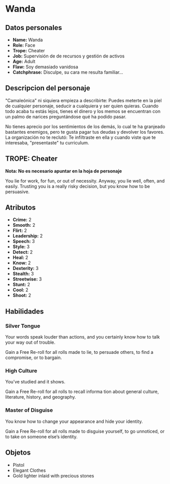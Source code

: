 
# Wanda

## Datos personales

* **Name:** Wanda
* **Role:** Face
* **Trope:** Cheater
* **Job:** Supervisión de de recursos y gestión de activos
* **Age:** Adult
* **Flaw:** Soy demasiado vanidosa
* **Catchphrase:** Disculpe, su cara me resulta familiar...

## Descripcion del personaje

"Camaleónica" ni siquiera empieza a describirte: Puedes meterte en la piel de cualquier personaje, seducir a cualquiera y ser quien quieras. Cuando todo acaba tu estás lejos, tienes el dinero y los memos se encuentran con un palmo de narices preguntándose qué ha podido pasar.

No tienes aprecio por los sentimientos de los demás, lo cual te ha granjeado bastantes enemigos, pero te gusta pagar tus deudas y devolver los favores. La organización no te reclutó: Te infiltraste en ella y cuando viste que te interesaba, "presentaste" tu curriculum.


## TROPE: Cheater

**Nota: No es necesario apuntar en la hoja de personaje**

You lie for work, for fun, or out of necessity. Anyway, you lie well, often, and easily. Trusting you is a really risky decision, but you know how to be persuasive.

## Atributos

* **Crime:** 2
* **Smooth:** 2
* **Flirt:** 2
* **Leadership:** 2
* **Speech:** 3
* **Style:** 3
* **Detect:** 2
* **Heal:** 2
* **Know:** 2
* **Dexterity:** 3
* **Stealth:** 3
* **Streetwise:** 3
* **Stunt:** 2
* **Cool:** 2
* **Shoot:** 2


## Habilidades

### Silver Tongue

Your words speak louder than actions, and you certainly know how to talk your way out of trouble.

Gain a Free Re-roll for all rolls made to lie, to persuade others, to find a compromise, or to bargain.


### High Culture

You’ve studied and it shows.

Gain a Free Re-roll for all rolls to recall informa tion about general culture, literature, history, and geography.


### Master of Disguise

You know how to change your appearance and hide your identity.

Gain a Free Re-roll for all rolls made to disguise yourself, to go unnoticed, or to take on someone else’s identity.




## Objetos

* Pistol
* Elegant Clothes
* Gold lighter inlaid with precious stones

